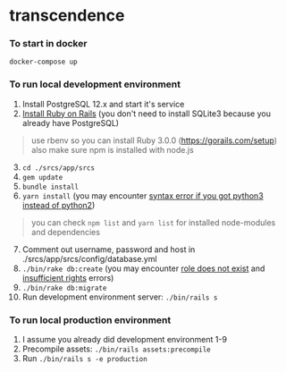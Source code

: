 # transcendence

### To start in docker
```
docker-compose up
```

### To run local development environment
1. Install PostgreSQL 12.x and start it's service
2. [Install Ruby on Rails](https://edgeguides.rubyonrails.org/getting_started.html#creating-a-new-rails-project-installing-rails)
(you don't need to install SQLite3 because you already have PostgreSQL)
> use rbenv so you can install Ruby 3.0.0 (https://gorails.com/setup)
> also make sure npm is installed with node.js
3. ```cd ./srcs/app/srcs```
4. ```gem update```
5. ```bundle install```
6. ```yarn install``` (you may encounter [syntax error if you got python3 instead of python2](https://stackoverflow.com/a/62018221))
> you can check ```npm list``` and ```yarn list``` for installed node-modules and dependencies
7. Comment out username, password and host in ./srcs/app/srcs/config/database.yml
8. ```./bin/rake db:create``` (you may encounter [role does not exist](https://stackoverflow.com/questions/16973018/createuser-could-not-connect-to-database-postgres-fatal-role-tom-does-not-e/16974197#16974197) and [insufficient rights](https://stackoverflow.com/a/31669921) errors)
9. ```./bin/rake db:migrate``` 
10. Run development environment server: ```./bin/rails s```

### To run local production environment
1. I assume you already did development environment 1-9
2. Precompile assets: ```./bin/rails assets:precompile```
3. Run ```./bin/rails s -e production```
